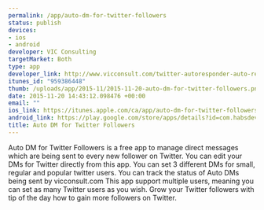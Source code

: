 ```yaml
--- 
permalink: /app/auto-dm-for-twitter-followers
status: publish
devices: 
- ios
- android
developer: VIC Consulting
targetMarket: Both
type: app
developer_link: http://www.vicconsult.com/twitter-autoresponder-auto-reply/
itunes_id: "959386448"
thumb: /uploads/app/2015-11/2015-11-20-auto-dm-for-twitter-followers.png
date: 2015-11-20 14:43:12.098476 +00:00
email: ""
ios_link: https://itunes.apple.com/ca/app/auto-dm-for-twitter-followers/id959386448?mt=8
android_link: https://play.google.com/store/apps/details?id=com.habsdev.autodm
title: Auto DM for Twitter Followers
---
```


Auto DM for Twitter Followers is a free app to manage direct messages which are being sent to every new follower on Twitter.
You can edit your DMs for Twitter directly from this app. You can set 3 different DMs for small, regular and popular twitter users.
You can track the status of Auto DMs being sent by vicconsult.com
This app support multiple users, meaning you can set as many Twitter users as you wish.
Grow your Twitter followers with tip of the day how to gain more followers on Twitter.

